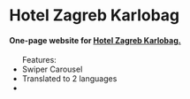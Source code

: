 <h1>Hotel Zagreb Karlobag</h1>


<h4>One-page website for <a href="https://www.hotelzagreb.hr/" target="_blank">Hotel Zagreb Karlobag.</a> </h4>



<ul>
  Features: 
  <li>
  Swiper Carousel
  </li>
  <li>
  Translated to 2 languages 
  </li>
    <li>
  
  </li>

</ul>
